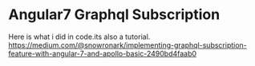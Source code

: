# Angular7 Graphql Subscription

Here is what i did in code.its also a tutorial.<br/>
https://medium.com/@snowronark/implementing-graphql-subscription-feature-with-angular-7-and-apollo-basic-2490bd4faab0

